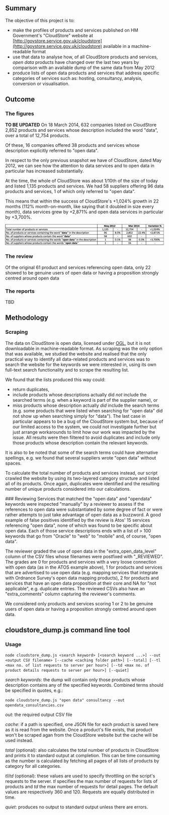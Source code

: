 ## Summary

The objective of this project is to:
- make the profiles of products and services published on HM Government's "CloudStore" website at [http://govstore.service.gov.uk/cloudstore](http://govstore.service.gov.uk/cloudstore) available in a machine-readable format
- use that data to analyse how, of all CloudStore products and services, *open data* products have changed over the last two years by comparison with an available dump of the same data from May 2012
- produce lists of open data products and services that address specific categories of services such as: hosting, consultancy, analysis, conversion or visualisation. 

## Outcome

### The figures
**TO BE UPDATED**
On 18 March 2014, 632 companies listed on CloudStore 2,852 products and services whose description included the word "data", over a total of 12,754 products.

Of these, 16 companies offered 38 products and services whose description explicitly referred to "open data".

In respect to the only previous snapshot we have of CloudStore, dated May 2012, we can see how the attention to data services and to open data in particular has increased substantially. 

At the time, the whole of CloudStore was about 1/10th of the size of today and listed 1,135 products and services. We had 58 suppliers offering 96 data products and services, 1 of which only referred to "open data".

This means that within the success of CloudStore's +1,024% growth in 22 months (112% month-on-month, like saying that it doubled in size every month), data services grew by +2,871% and open data services in particular by +3,700%.

![Summary table](images/table_1.png)

### The review
Of the original 61 product and services referencing open data, only 22 showed to be genuine users of open data or having a proposition strongly centred around open data

### The reports
TBD

## Methodology

### Scraping 
The data on CloudStore is open data, licensed under [OGL](http://www.nationalarchives.gov.uk/doc/open-government-licence/version/2/), but it is not downloadable in machine-readable format. As scraping was the only option that was available, we studied the website and realised that the only practical way to identify all data-related products and services was to search the website for the keywords we were interested in, using its own full-text search functionality and to scrape the resulting list. 

We found that the lists produced this way could:
- return duplicates, 
- include products whose descriptions actually did *not* include the searched terms (e.g. when a keyword is part of the supplier name), or
- miss products whose description actually *did* include the search terms (e.g. some products that were listed when searching for "open data" did not show up when searching simply for "data"). 
The last case in particular appears to be a bug of the CloudStore system but, because of our limited access to the system, we could not investigate further but just arrange workarounds to limit how our work was impacted by the issue.
All results were then filtered to avoid duplicates and include only those products whose description contain the relevant keywords.

It is also to be noted that some of the search terms could have alternative spellings, e.g. we found that several suppliers wrote "open data" without spaces.

To calculate the total number of products and services instead, our script crawled the website by using its two-layered category structure and listed all of its products. Once again, duplicates were identified and the resulting number of unique products considered into our calculations. 

### Reviewing
Services that matched the "open data" and "opendata" keywords were inspected "manually" by a reviewer to assess if the references to open data were substantiated by some degree of fact or were rather attempts to just take advantage of open data as a buzzword. A good example of false positives identified by the review is Atos' 15 services referencing "open data", none of which was found to be specific about open data. Each of those service descriptions ends with a list of > 100 keywords that go from "Oracle" to "web" to "mobile" and, of course,  "open data".

The reviewer graded the use of open data in the "extra_open_data_level" column of the CSV files whose filenames were postfixed with "_REVIEWED". The grades are 0 for products and services with a very loose connection with open data (as in the ATOS example above), 1 for products and services that are advertised to use open data (e.g. mapping services that integrate with Ordnance Survey's open data mapping products), 2 for products and services that have an open data proposition at their core and NA for "not applicable", e.g. duplicate entries. The reviewed CSVs also have an "extra_comments" column capturing the reviewer's comments.

We considered only products and services scoring 1 or 2 to be genuine users of open data or having a proposition strongly centred around open data.

## cloudstore_dump.js command line tool

### Usage

    node cloudstore_dump.js <search keyword> [<search keyword ...>] --out <output CSV filename> [--cache <caching folder path>] [--total] [--tl <max no. of list requests to server per hour>] [--td <max no. of product details requests to server per hour>] [--quiet]

*search keywords*: the dump will contain only those products whose description contains any of the specified keywords. Combined terms should be specified in quotes, e.g.:

    node cloudstore_dump.js "open data" consultancy --out opendata_consultancies.csv

*out*: the required output CSV file

*cache*: if a path is specified, one JSON file for each product is saved here as it is read from the website. Once a product's file exists, that product won't be scraped agan from the CloudStore website but the cache will be used instead.

*total* (optional): also calculates the total number of products in CloudStore and prints it to standard output at completion. This can be time consuming as the number is calculated by fetching all pages of all lists of products by category for all categories. 

*tl*/*td* (optional): these values are used to specify throttling on the script's requests to the server. *tl* specifies the max number of requests for lists of products and *td* the max number of requests for detail pages. The default values are respectively 360 and 120. Requests are equally distributed in time.   

*quiet*: produces no output to standard output unless there are errors.
